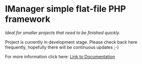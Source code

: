 # IManager simple flat-file PHP framework
_Ideal for smaller projects that need to be finished quickly._

Project is currently in development stage. Please check back here frequently, hopefully there will be continuous updates ;-)

For more information click here: [Link to Documentation](wiki/home)